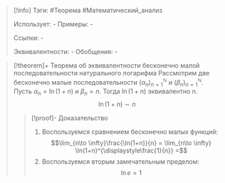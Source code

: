 > [!info]
> Тэги: #Теорема #Математический_анализ   
> 
> Использует: *-*
> Примеры: *-*
> 
> Ссылки: *-*
> 
> Эквивалентности: *-*
> Обобщения: *-*

> [!theorem]+ Теорема об эквивалентности бесконечно малой последовательности натурального логарифма 
> Рассмотрим две бесконечно малые последовательности $(\alpha_n)_{n=1}^{\mathbb N}$ и $(\beta_n)_{n=1}^{\mathbb N}$. Пусть $\alpha_n = \ln (1+n)$ и $\beta_n = n$. Тогда $\ln (1+n)$ эквивалентно $n$.
> $$\ln (1+n) \sim n$$
> > [!proof]- Доказательство
> > 1. Воспользуемся сравнением бесконечно малых функций: $$\lim_{n\to \infty}\frac{\ln(1+n)}{n} = \lim_{n\to \infty} \ln(1+n)^{\displaystyle\frac{1}{n}} =$$
> > 2. Воспользуемся вторым замечательным пределом: $$\ln e = 1$$ 
